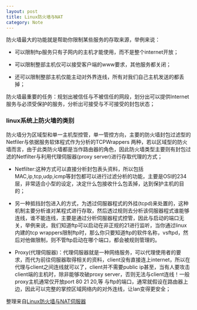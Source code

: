 ```yaml
---
layout: post
title: Linux防火墙与NAT
category: Note
---
```


防火墙最大的功能就是帮助你限制某些服务的存取来源，举例来说：

* 可以限制ftp服务只有子网内的主机才能使用，而不是整个internet开放；

* 可以限制整部主机仅可以接受客户端的www要求，其他服务都关闭；

* 还可以限制整部主机仅能主动对外界连线，所有对我们自己主机发送的都丢掉；

防火墙最重要的任务：规划出被信任与不被信任的网段，划分出可以提供Internet服务与必须受保护的服务，分析出可接受与不可接受的封包状态；

### linux系统上防火墙的类别

防火墙分为区域型和单一主机型控管，单一管控方向，主要的防火墙封包过滤型的Netfiler与依据服务软体程式作为分析的TCPWrappers 两种，若以区域型的防火墙而言，由于此类防火墙都是当作路由器的角色，因此防火墙类型主要则有封包过滤的Netfilter与利用代理伺服器(proxy server)进行存取代理的方式；

* Netfilter:这种方式可以直接分析封包表头资料，所以包括MAC,ip,tcp,udp,icmp等封包都可以进行过滤分析的功能，主要是OSI的234层，非常适合小型的设定，决定什么包接收什么包丢掉，达到保护主机的目的；

* 另一种抵挡封包进入的方式，为透过伺服器程式的外挂(tcpd)来处置的，这种机制主要分析谁对某程式进行存取，然后透过规则去分析该伺服器程式谁能够连线，谁不能连线，主要是通过分析伺服器程式控管，因此与启动的端口无关，举例来说，我们知道ftp可以启动在非正规的21进行监听，当你通过linux内建的tcp wrappers限制ftp时，那么你只要知道ftp的软件名称，vsftpd，然后对他做限制，则不管ftp启动在哪个端口，都会被规则管理的。

* Proxy(代理伺服器)：代理伺服器就是一种网络服务，可以代理使用者的要求，而代为前往伺服器取得相关的资料，client没有直接连上internet，所以在代理与client之间连线就可以了，client并不需要public ip甚至，当有人要攻击client端的主机时，除非能够攻破proxy server，否则无法与client连线！一般proxy主机通常仅开放port 80 21 20,等 与ftp的端口，通常就假设在路由器上边，因此可以完整的掌控区域网络内的对外连线，让lan变得更安全；


整理来自<a href="http://linux.vbird.org/linux_server/0250simple_firewall.php#nat_what">Linux防火墙与NAT伺服器</a>
